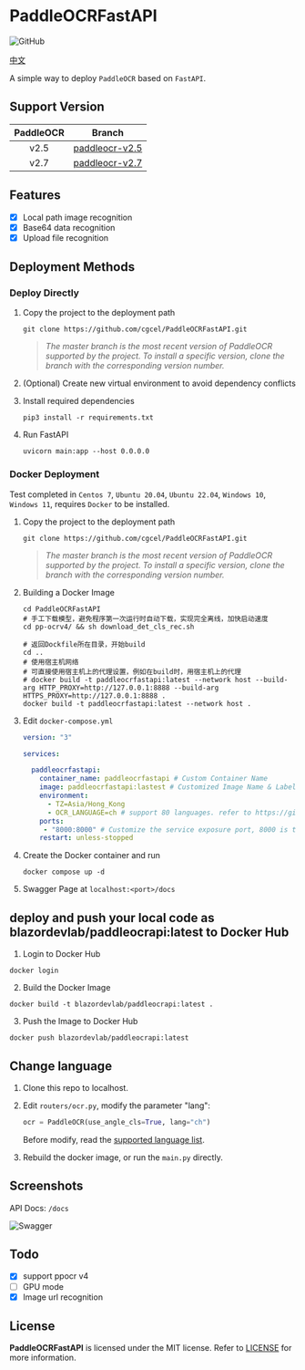 # PaddleOCRFastAPI

![GitHub](https://img.shields.io/github/license/cgcel/PaddleOCRFastAPI)

[中文](./README_CN.md)

A simple way to deploy `PaddleOCR` based on `FastAPI`.

## Support Version

| PaddleOCR | Branch |
| :--: | :--: |
| v2.5 | [paddleocr-v2.5](https://github.com/cgcel/PaddleOCRFastAPI/tree/paddleocr-v2.5) |
| v2.7 | [paddleocr-v2.7](https://github.com/cgcel/PaddleOCRFastAPI/tree/paddleocr-v2.7) |

## Features

- [x] Local path image recognition
- [x] Base64 data recognition
- [x] Upload file recognition

## Deployment Methods

### Deploy Directly

1. Copy the project to the deployment path

   ```shell
   git clone https://github.com/cgcel/PaddleOCRFastAPI.git
   ```

   > *The master branch is the most recent version of PaddleOCR supported by the project. To install a specific version, clone the branch with the corresponding version number.*

2. (Optional) Create new virtual environment to avoid dependency conflicts
3. Install required dependencies

   ```shell
   pip3 install -r requirements.txt
   ```

4. Run FastAPI

   ```shell
   uvicorn main:app --host 0.0.0.0
   ```

### Docker Deployment

Test completed in `Centos 7`, `Ubuntu 20.04`, `Ubuntu 22.04`, `Windows 10`, `Windows 11`, requires `Docker` to be installed.

1. Copy the project to the deployment path

   ```shell
   git clone https://github.com/cgcel/PaddleOCRFastAPI.git
   ```

   > *The master branch is the most recent version of PaddleOCR supported by the project. To install a specific version, clone the branch with the corresponding version number.*

2. Building a Docker Image

   ```shell
   cd PaddleOCRFastAPI
   # 手工下载模型，避免程序第一次运行时自动下载，实现完全离线，加快启动速度
   cd pp-ocrv4/ && sh download_det_cls_rec.sh
   
   # 返回Dockfile所在目录，开始build
   cd ..
   # 使用宿主机网络
   # 可直接使用宿主机上的代理设置，例如在build时，用宿主机上的代理
   # docker build -t paddleocrfastapi:latest --network host --build-arg HTTP_PROXY=http://127.0.0.1:8888 --build-arg HTTPS_PROXY=http://127.0.0.1:8888 .
   docker build -t paddleocrfastapi:latest --network host .
   ```

3. Edit `docker-compose.yml`

   ```yaml
   version: "3"

   services:

     paddleocrfastapi:
       container_name: paddleocrfastapi # Custom Container Name
       image: paddleocrfastapi:lastest # Customized Image Name & Label in Step 2
       environment:
         - TZ=Asia/Hong_Kong
         - OCR_LANGUAGE=ch # support 80 languages. refer to https://github.com/Mushroomcat9998/PaddleOCR/blob/main/doc/doc_en/multi_languages_en.md#language_abbreviations
       ports:
        - "8000:8000" # Customize the service exposure port, 8000 is the default FastAPI port, do not modify
       restart: unless-stopped
   ```

4. Create the Docker container and run

   ```shell
   docker compose up -d
   ```

5. Swagger Page at `localhost:<port>/docs`

## deploy and push your local code as blazordevlab/paddleocrapi:latest to Docker Hub 
1. Login to Docker Hub
```
docker login
```
2. Build the Docker Image
```
docker build -t blazordevlab/paddleocrapi:latest .
```
3. Push the Image to Docker Hub
```
docker push blazordevlab/paddleocrapi:latest
```

## Change language

1. Clone this repo to localhost.
2. Edit `routers/ocr.py`, modify the parameter "lang":

   ```python
   ocr = PaddleOCR(use_angle_cls=True, lang="ch")
   ```

   Before modify, read the [supported language list](https://github.com/PaddlePaddle/PaddleOCR/blob/release/2.7/doc/doc_en/multi_languages_en.md#5-support-languages-and-abbreviations).

3. Rebuild the docker image, or run the `main.py` directly.

## Screenshots
API Docs: `/docs`

![Swagger](https://raw.githubusercontent.com/cgcel/PaddleOCRFastAPI/dev/screenshots/Swagger.png)

## Todo

- [x] support ppocr v4
- [ ] GPU mode
- [x] Image url recognition

## License

**PaddleOCRFastAPI** is licensed under the MIT license. Refer to [LICENSE](https://github.com/cgcel/PaddleOCRFastAPI/blob/master/LICENSE) for more information.

